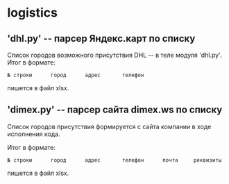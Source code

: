 # logistics
## 'dhl.py'  -- парсер Яндекс.карт по списку

Список городов возможного присутствия DHL -- в теле модуля 'dhl.py'.
Итог в формате:
```
№ строки      город      адрес       телефон
```
пишется в файл xlsx.

## 'dimex.py'  -- парсер сайта dimex.ws по списку

Список городов присутствия формируется с сайта компании в ходе исполнения кода.

Итог в формате:
```
№ строки      город      адрес       телефон      почта     реквизиты
```
пишется в файл xlsx.
